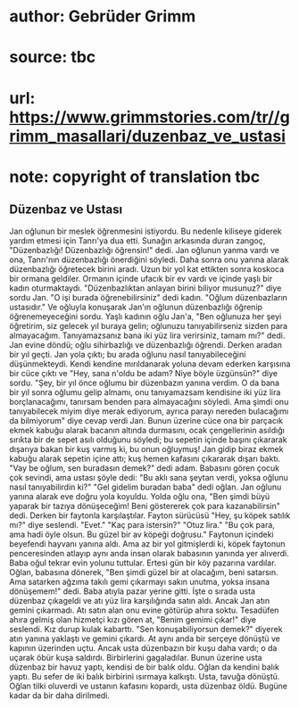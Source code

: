 # author: Gebrüder Grimm
# source: tbc
# url: https://www.grimmstories.com/tr//grimm_masallari/duzenbaz_ve_ustasi
# note: copyright of translation tbc

## Düzenbaz ve Ustası 

Jan oğlunun bir meslek öğrenmesini istiyordu. Bu nedenle kiliseye
giderek yardım etmesi için Tanrı'ya dua etti.
Sunağın arkasında duran zangoç, "Düzenbazlığı! Düzenbazlığı öğrensin!"
dedi.
Jan oğlunun yanma vardı ve ona, Tanrı'nın düzenbazlığı önerdiğini
söyledi. Daha sonra onu yanına alarak düzenbazlığı öğretecek birini
aradı. Uzun bir yol kat ettikten sonra koskoca bir ormana geldiler.
Ormanın içinde ufacık bir ev vardı ve içinde yaşlı bir kadın
oturmaktaydı.
"Düzenbazlıktan anlayan birini biliyor musunuz?" diye sordu Jan.
"O işi burada öğrenebilirsiniz" dedi kadın. "Oğlum düzenbazların
ustasıdır." Ve oğluyla konuşarak Jan'ın oğlunun düzenbazlığı öğrenip
öğrenemeyeceğini sordu.
Yaşlı kadının oğlu Jan'a, "Ben oğlunuza her şeyi öğretirim, siz
gelecek yıl buraya gelin; oğlunuzu tanıyabilirseniz sizden para
almayacağım. Tanıyamazsanız bana iki yüz lira verirsiniz, tamam mı?"
dedi.
Jan evine döndü; oğlu sihirbazlığı ve düzenbazlığı öğrendi. Derken
aradan bir yıl geçti. Jan yola çıktı; bu arada oğlunu nasıl
tanıyabileceğini düşünmekteydi. Kendi kendine mırıldanarak yoluna devam
ederken karşısına bir cüce çıktı ve "Hey, sana n'oldu be adam? Niye
böyle üzgünsün?" diye sordu.
"Şey, bir yıl önce oğlumu bir düzenbazın yanına verdim. O da bana bir
yıl sonra oğlumu gelip almamı, onu tanıyamazsam kendisine iki yüz lira
borçlanacağımı, tanırsam benden para almayacağını söyledi. Ama şimdi onu
tanıyabilecek miyim diye merak ediyorum, ayrıca parayı nereden
bulacağımı da bilmiyorum" diye cevap verdi Jan.
Bunun üzerine cüce ona bir parçacık ekmek kabuğu alarak bacanın altında
durmasını, ocak çengellerinin asıldığı sırıkta bir de sepet asılı
olduğunu söyledi; bu sepetin içinde başını çıkararak dışarıya bakan bir
kuş varmış ki, bu onun oğluymuş!
Jan gidip biraz ekmek kabuğu alarak sepetin içine attı; kuş hemen
kafasını çıkararak dışarı baktı.
"Vay be oğlum, sen buradasın demek?" dedi adam. Babasını gören çocuk
çok sevindi, ama ustası şöyle dedi: "Bu aklı sana şeytan verdi, yoksa
oğlunu nasıl tanıyabilirdin ki?"
"Gel gidelim buradan baba" dedi oğlan. Jan oğlunu yanına alarak eve
doğru yola koyuldu. Yolda oğlu ona, "Ben şimdi büyü yaparak bir tazıya
dönüşeceğim! Beni göstererek çok para kazanabilirsin" dedi.
Derken bir faytonla karşılaştılar. Fayton sürücüsü "Hey, şu köpek
satılık mı?" diye seslendi.
"Evet."
"Kaç para istersin?"
"Otuz lira."
"Bu çok para, ama hadi öyle olsun. Bu güzel bir av köpeği doğrusu."
Faytonun içindeki beyefendi hayvanı yanına aldı. Ama az bir yol
gitmişlerdi ki, köpek faytonun penceresinden atlayıp aynı anda insan
olarak babasının yanında yer alıverdi.
Baba oğul tekrar evin yolunu tuttular. Ertesi gün bir köy pazarına
vardılar. Oğlan, babasına dönerek, "Ben şimdi güzel bir at olacağım,
beni satarsın. Ama satarken ağzıma takılı gemi çıkarmayı sakın unutma,
yoksa insana dönüşemem!" dedi.
Baba atıyla pazar yerine gitti. İşte o sırada usta düzenbaz çıkageldi ve
atı yüz lira karşılığında satın aldı. Ancak Jan atın gemini çıkarmadı.
Atı satın alan onu evine götürüp ahıra soktu. Tesadüfen ahıra gelmiş
olan hizmetçi kızı gören at, "Benim gemimi çıkar!" diye seslendi.
Kız durup kulak kabarttı. "Sen konuşabiliyorsun demek?" diyerek atın
yanına yaklaştı ve gemini çıkardı. At aynı anda bir serçeye dönüştü ve
kapının üzerinden uçtu. Ancak usta düzenbazın bir kuşu daha vardı; o da
uçarak öbür kuşa saldırdı. Birbirlerini gagaladılar. Bunun üzerine usta
düzenbaz bir havuz yaptı, kendisi de bir balık oldu. Oğlan da kendini
balık yaptı. Bu sefer de iki balık birbirini ısırmaya kalkıştı. Usta,
tavuğa dönüştü. Oğlan tilki oluverdi ve ustanın kafasını kopardı, usta
düzenbaz öldü. Bugüne kadar da bir daha dirilmedi.
